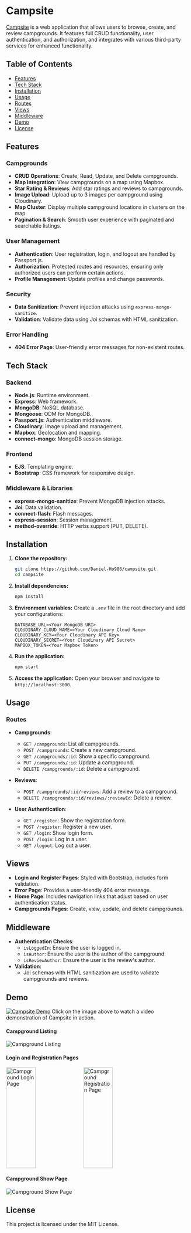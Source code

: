 # Campsite

[Campsite](https://campsite-5u82.onrender.com/) is a web application that allows users to browse, create, and review campgrounds. It features full CRUD functionality, user authentication, and authorization, and integrates with various third-party services for enhanced functionality.

## Table of Contents
- [Features](#features)
- [Tech Stack](#tech-stack)
- [Installation](#installation)
- [Usage](#usage)
- [Routes](#routes)
- [Views](#views)
- [Middleware](#middleware)
- [Demo](#demo)
- [License](#license)

## Features

### Campgrounds
- **CRUD Operations**: Create, Read, Update, and Delete campgrounds.
- **Map Integration**: View campgrounds on a map using Mapbox.
- **Star Rating & Reviews**: Add star ratings and reviews to campgrounds.
- **Image Upload**: Upload up to 3 images per campground using Cloudinary.
- **Map Cluster**: Display multiple campground locations in clusters on the map.
- **Pagination & Search**: Smooth user experience with paginated and searchable listings.

### User Management
- **Authentication**: User registration, login, and logout are handled by Passport.js.
- **Authorization**: Protected routes and resources, ensuring only authorized users can perform certain actions.
- **Profile Management**: Update profiles and change passwords.

### Security
- **Data Sanitization**: Prevent injection attacks using `express-mongo-sanitize`.
- **Validation**: Validate data using Joi schemas with HTML sanitization.

### Error Handling
- **404 Error Page**: User-friendly error messages for non-existent routes.

## Tech Stack

### Backend
- **Node.js**: Runtime environment.
- **Express**: Web framework.
- **MongoDB**: NoSQL database.
- **Mongoose**: ODM for MongoDB.
- **Passport.js**: Authentication middleware.
- **Cloudinary**: Image upload and management.
- **Mapbox**: Geolocation and mapping.
- **connect-mongo**: MongoDB session storage.

### Frontend
- **EJS**: Templating engine.
- **Bootstrap**: CSS framework for responsive design.

### Middleware & Libraries
- **express-mongo-sanitize**: Prevent MongoDB injection attacks.
- **Joi**: Data validation.
- **connect-flash**: Flash messages.
- **express-session**: Session management.
- **method-override**: HTTP verbs support (PUT, DELETE).

## Installation

1. **Clone the repository:**
    ```bash
    git clone https://github.com/Daniel-Ho986/campsite.git
    cd campsite
    ```

2. **Install dependencies:**
    ```bash
    npm install
    ```

3. **Environment variables:**
    Create a `.env` file in the root directory and add your configurations:
    ```plaintext
    DATABASE_URL=<Your MongoDB URI>
    CLOUDINARY_CLOUD_NAME=<Your Cloudinary Cloud Name>
    CLOUDINARY_KEY=<Your Cloudinary API Key>
    CLOUDINARY_SECRET=<Your Cloudinary API Secret>
    MAPBOX_TOKEN=<Your Mapbox Token>
    ```

4. **Run the application:**
    ```bash
    npm start
    ```

5. **Access the application:**
    Open your browser and navigate to `http://localhost:3000`.

## Usage

### Routes

- **Campgrounds**: 
  - `GET /campgrounds`: List all campgrounds.
  - `POST /campgrounds`: Create a new campground.
  - `GET /campgrounds/:id`: Show a specific campground.
  - `PUT /campgrounds/:id`: Update a campground.
  - `DELETE /campgrounds/:id`: Delete a campground.

- **Reviews**: 
  - `POST /campgrounds/:id/reviews`: Add a review to a campground.
  - `DELETE /campgrounds/:id/reviews/:reviewId`: Delete a review.

- **User Authentication**: 
  - `GET /register`: Show the registration form.
  - `POST /register`: Register a new user.
  - `GET /login`: Show login form.
  - `POST /login`: Log in a user.
  - `GET /logout`: Log out a user.

## Views

- **Login and Register Pages**: Styled with Bootstrap, includes form validation.
- **Error Page**: Provides a user-friendly 404 error message.
- **Home Page**: Includes navigation links that adjust based on user authentication status.
- **Campgrounds Pages**: Create, view, update, and delete campgrounds.

## Middleware

- **Authentication Checks**:
  - `isLoggedIn`: Ensure the user is logged in.
  - `isAuthor`: Ensure the user is the author of the campground.
  - `isReviewAuthor`: Ensure the user is the review's author.
- **Validation**:
  - Joi schemas with HTML sanitization are used to validate campgrounds and reviews.

## Demo

[![Campsite Demo](public/demo/home.png)](https://youtu.be/bh0noB1EoGs)
Click on the image above to watch a video demonstration of Campsite in action.

#### Campground Listing
![Campground Listing](public/demo/allCampground.png)

#### Login and Registration Pages
<div style="display: flex; gap: 10px;">
    <img src="public/demo/login.png" alt="Campground Login Page" height="275" width="40%"/>
    <img src="public/demo/register.png" alt="Campground Registration Page" height="275" width="40%"/>
</div>

#### Campground Show Page
![Campground Show Page](public/demo/show.png)

## License

This project is licensed under the MIT License.
